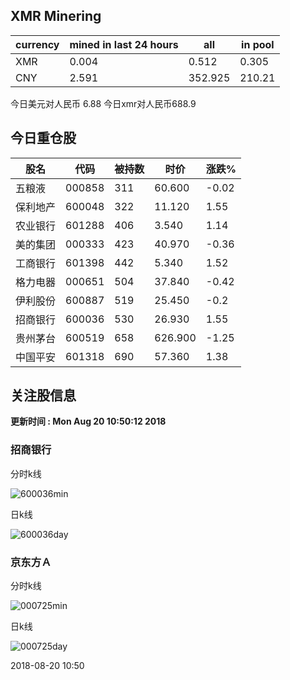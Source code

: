 ## XMR Minering

|currency|mined in last 24 hours|all|in pool|
|---|---|---|---|
|XMR|0.004|0.512|0.305|
|CNY|2.591|352.925|210.21|

今日美元对人民币 6.88	今日xmr对人民币688.9


## 今日重仓股 

|股名|代码|被持数|时价|涨跌%|
|---|---|---|---|---|
|五粮液|000858|311|60.600|-0.02|
|保利地产|600048|322|11.120|1.55|
|农业银行|601288|406|3.540|1.14|
|美的集团|000333|423|40.970|-0.36|
|工商银行|601398|442|5.340|1.52|
|格力电器|000651|504|37.840|-0.42|
|伊利股份|600887|519|25.450|-0.2|
|招商银行|600036|530|26.930|1.55|
|贵州茅台|600519|658|626.900|-1.25|
|中国平安|601318|690|57.360|1.38|

## 关注股信息
**更新时间 : Mon Aug 20 10:50:12 2018**
### 招商银行 
分时k线

![600036min](http://image.sinajs.cn/newchart/min/n/sh600036.gif)

日k线

![600036day](http://image.sinajs.cn/newchart/daily/n/sh600036.gif)

### 京东方Ａ 
分时k线

![000725min](http://image.sinajs.cn/newchart/min/n/sz000725.gif)

日k线

![000725day](http://image.sinajs.cn/newchart/daily/n/sz000725.gif)

2018-08-20 10:50